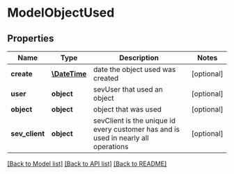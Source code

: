 # ModelObjectUsed

## Properties
Name | Type | Description | Notes
------------ | ------------- | ------------- | -------------
**create** | [**\DateTime**](\DateTime.md) | date the object used was created | [optional] 
**user** | **object** | sevUser that used an object | [optional] 
**object** | **object** | object that was used | [optional] 
**sev_client** | **object** | sevClient is the unique id every customer has and is used in nearly all operations | [optional] 

[[Back to Model list]](../README.md#documentation-for-models) [[Back to API list]](../README.md#documentation-for-api-endpoints) [[Back to README]](../README.md)


